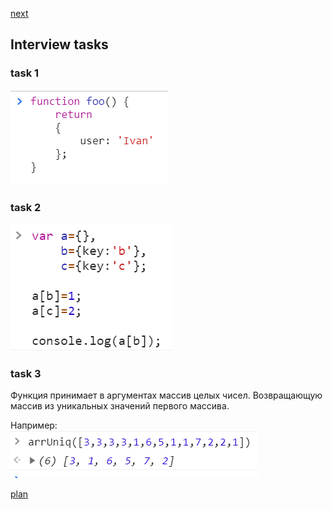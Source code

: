 <a href="02.md">next</a>

<h2>Interview tasks</h2>

<h3>task 1</h3>
<div>
<img src="./media/01-1.png">
</div>

<h3>task 2</h3>
<div>
<img src="./media/01-2.png">
</div> 

<h3>task 3</h3>
<div>
Функция принимает в аргументах массив целых чисел.
Возвращающую массив из уникальных значений первого массива.

<br>

Например:
<br>
<img src="./media/01-3.png">
</div> 

<a href="00.md">plan</a>
